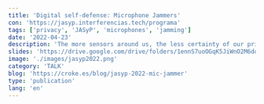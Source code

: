 ```yaml
---
title: 'Digital self-defense: Microphone Jammers'
con: 'https://jasyp.interferencias.tech/programa'
tags: ['privacy', 'JASyP', 'microphones', 'jamming']
date: '2022-04-23'
description: 'The more sensors around us, the less certainty of our privacy. Against spying... self-defense and against microphones... jammers. self-defense and against microphones... jammers. Would you like to know how to build a portable microphone jammer that can be worn on the wrist?'
slides: 'https://drive.google.com/drive/folders/1ennS7uoOGqK5JiWnO2M6doJ1IemvpP3Q?usp=sharing'
image: './images/jasyp2022.png'
category: 'TALK'
blog: 'https://croke.es/blog/jasyp-2022-mic-jammer'
type: 'publication'
lang: 'en'
---
```

